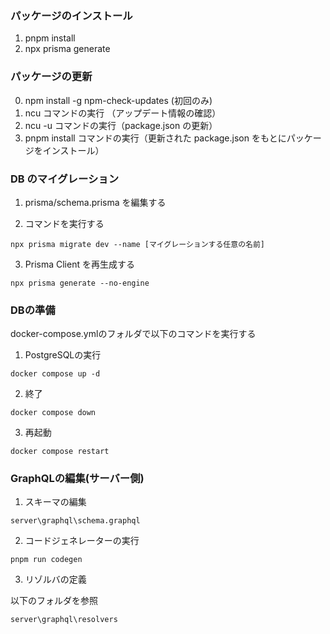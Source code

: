### パッケージのインストール

1. pnpm install
2. npx prisma generate

### パッケージの更新

0. npm install -g npm-check-updates (初回のみ)
1. ncu コマンドの実行 （アップデート情報の確認）
2. ncu -u コマンドの実行（package.json の更新）
3. pnpm install コマンドの実行（更新された package.json をもとにパッケージをインストール）

### DB のマイグレーション

1. prisma/schema.prisma を編集する

2. コマンドを実行する

`npx prisma migrate dev --name [マイグレーションする任意の名前]`

3. Prisma Client を再生成する

`npx prisma generate --no-engine`

### DBの準備

docker-compose.ymlのフォルダで以下のコマンドを実行する

1. PostgreSQLの実行

`docker compose up -d`

2. 終了

`docker compose down`

3. 再起動

`docker compose restart`

### GraphQLの編集(サーバー側)

1. スキーマの編集

`server\graphql\schema.graphql`

2. コードジェネレーターの実行

`pnpm run codegen`

3. リゾルバの定義

以下のフォルダを参照

`server\graphql\resolvers`
